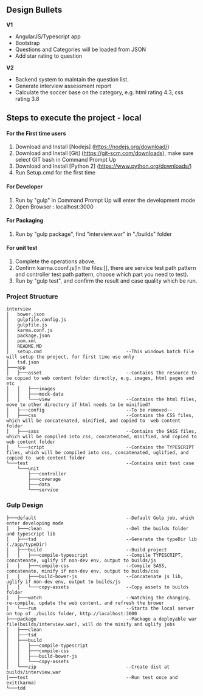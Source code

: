 

## Design Bullets
**V1**
-	AngularJS/Typescript app
-	Bootstrap
-	Questions and Categories will be loaded from JSON
-	Add star rating to question

**V2**
-	Backend system to maintain the question list.
-	Generate interview assessment report
-	Calculate the soccer base on the category, e.g. html rating 4.3, css rating 3.8

## Steps to execute the project - local

#### For the First time users
1. Download and Install [Nodejs] (https://nodejs.org/download/)
2. Download and Install [Git] (https://git-scm.com/downloads), make sure select GIT bash in Command Prompt Up
3. Download and Install [Python 2] (https://www.python.org/downloads/)
4. Run Setup.cmd for the first time

#### For Developer
1. Run by "gulp" in Command Prompt Up will enter the development mode
2. Open Browser : localhost:3000

#### For Packaging
1. Run by "gulp package", find "interview.war" in "./builds" folder

#### For unit test
1. Complete the operations above.
2. Confirm karma.coonf.js(In the files:[], there are service test path pattern and controller test path pattern, choose which part you need to test).
3. Run by "gulp test", and confirm the result and case quality which be run.



### Project Structure
```
interview
│   bower.json
│   gulpfile.config.js
│   gulpfile.js
│   karma.conf.js
│   package.json
│   pom.xml
│   README.MD
│   setup.cmd								--This windows batch file will setup the project, for first time use only
│   tsd.json
├───app
│   ├───asset								--Contains the resource to be copied to web content folder directly, e.g. images, html pages and etc
│   │   ├───images
│   │   ├───mock-data
│   │   └───view							--Contains the html files, move to other directory if html needs to be minified?
│   ├───config								--To be removed--
│   ├───css									--Contains the CSS files, which will be concatenated, minified, and copied to  web content folder
│   ├───sass								--Contains the SASS files, which will be compiled into css, concatenated, minified, and copied to  web content folder
│   └───script								--Contains the TYPESCRIPT files, which will be compiled into css, concatenated, uglified, and copied to  web content folder
└───test									--Contains unit test case
    └───unit
        ├───controller
        ├───coverage
        ├───data
        └───service
```


### Gulp Design
```
├───default									--Default Gulp job, which enter developing mode
│   ├───clean								--Del the builds folder and typescript lib
│   ├───tsd									--Generate the typeDir lib (./app/typeDir)
│   ├───build								--Build project
│   │   ├───compile-typescript				--Compile TYPESCRIPT, concatenate, uglify if non-dev env, output to builds/js
│   │   ├───compile-css						--Compile SASS, concatenate, minify if non-dev env, output to builds/css
│   │   ├───build-bower-js					--Concatenate js lib, uglify if non-dev env, output to builds/js
│   │   └───copy-assets						--Copy assets to builds folder
│   ├───watch								--Watching the changing, re-compile, update the web content, and refresh the brower
│   └───run									--Starts the local server on top of ./builds folder, http://localhost:3000
├───package									--Package a deployable war file(builds/interview.war), will do the minify and uglify jobs
│   ├───clean
│   ├───tsd
│   ├───build
│   │   ├───compile-typescript
│   │   ├───compile-css
│   │   ├───build-bower-js
│   │   └───copy-assets
│   └───zip									--Create dist at builds/interview.war
│───test									--Run test once and exit(karma)
└───tdd
```
